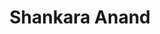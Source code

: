 ---
layout: member
title: Shankara Anand
citation_names: "Anand S"
category: Associate
position: Associate Computational Biologist
email: sanand@broadinstitute.org
github:
image: /assets/images/team/Shankara_Anand.png
cv:
linkedin: shankdara-anand
alum: false
---